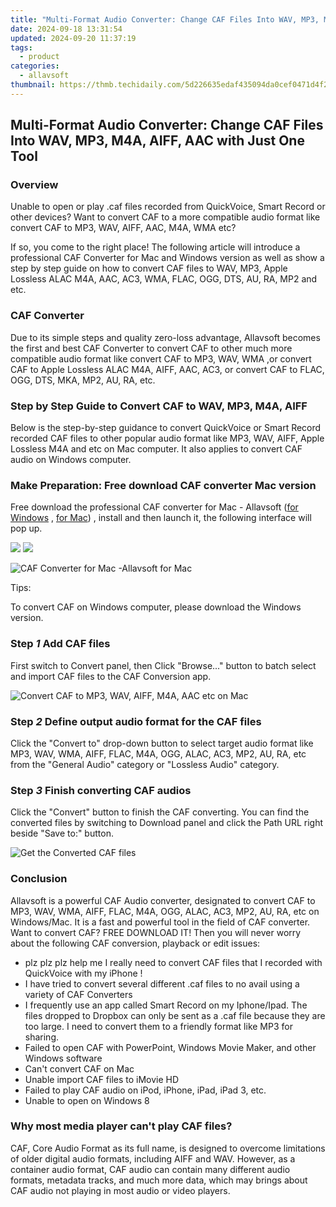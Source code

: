 ```yaml
---
title: "Multi-Format Audio Converter: Change CAF Files Into WAV, MP3, M4A, AIFF, AAC with Just One Tool"
date: 2024-09-18 13:31:54
updated: 2024-09-20 11:37:19
tags:
  - product
categories:
  - allavsoft
thumbnail: https://thmb.techidaily.com/5d226635edaf435094da0cef0471d4f2b3210c149d391d468a9425edc03d4511.png
---
```


## Multi-Format Audio Converter: Change CAF Files Into WAV, MP3, M4A, AIFF, AAC with Just One Tool

### Overview

Unable to open or play .caf files recorded from QuickVoice, Smart Record or other devices? Want to convert CAF to a more compatible audio format like convert CAF to MP3, WAV, AIFF, AAC, M4A, WMA etc?

If so, you come to the right place! The following article will introduce a professional CAF Converter for Mac and Windows version as well as show a step by step guide on how to convert CAF files to WAV, MP3, Apple Lossless ALAC M4A, AAC, AC3, WMA, FLAC, OGG, DTS, AU, RA, MP2 and etc.

### CAF Converter

Due to its simple steps and quality zero-loss advantage, Allavsoft becomes the first and best CAF Converter to convert CAF to other much more compatible audio format like convert CAF to MP3, WAV, WMA ,or convert CAF to Apple Lossless ALAC M4A, AIFF, AAC, AC3, or convert CAF to FLAC, OGG, DTS, MKA, MP2, AU, RA, etc.

### Step by Step Guide to Convert CAF to WAV, MP3, M4A, AIFF

Below is the step-by-step guidance to convert QuickVoice or Smart Record recorded CAF files to other popular audio format like MP3, WAV, AIFF, Apple Lossless M4A and etc on Mac computer. It also applies to convert CAF audio on Windows computer.

### Make Preparation: Free download CAF converter Mac version

Free download the professional CAF converter for Mac - Allavsoft ([for Windows](https://tools.techidaily.com/allavsoft/products/) , [for Mac](https://tools.techidaily.com/allavsoft/products/)) , install and then launch it, the following interface will pop up.

[![](https://www.allavsoft.com/how-to/../images/how-to/free-download-win.jpg)](https://tools.techidaily.com/allavsoft/products/) [![](https://www.allavsoft.com/how-to/../images/how-to/free-download-mac.jpg)](https://tools.techidaily.com/allavsoft/products/)

![CAF Converter for Mac -Allavsoft for Mac](https://www.allavsoft.com/how-to/../images/allavsoft-mac/screen-shot-600.jpg)

Tips:

To convert CAF on Windows computer, please download the Windows version.

### Step _1_ Add CAF files

First switch to Convert panel, then Click "Browse..." button to batch select and import CAF files to the CAF Conversion app.

![Convert CAF to MP3, WAV, AIFF, M4A, AAC etc on Mac](https://www.allavsoft.com/how-to/../images/how-to/convert-caf-to-mp3-wav-m4a-aiff-aac/convert-caf-to-mp3-wav-m4a-aiff.jpg)

### Step _2_ Define output audio format for the CAF files

Click the "Convert to" drop-down button to select target audio format like MP3, WAV, WMA, AIFF, FLAC, M4A, OGG, ALAC, AC3, MP2, AU, RA, etc from the "General Audio" category or "Lossless Audio" category.

### Step _3_ Finish converting CAF audios

Click the "Convert" button to finish the CAF converting. You can find the converted files by switching to Download panel and click the Path URL right beside "Save to:" button.

![Get the Converted CAF files](https://www.allavsoft.com/how-to/../images/how-to/convert-caf-to-mp3-wav-m4a-aiff-aac/convert-caf.jpg)

### Conclusion

Allavsoft is a powerful CAF Audio converter, designated to convert CAF to MP3, WAV, WMA, AIFF, FLAC, M4A, OGG, ALAC, AC3, MP2, AU, RA, etc on Windows/Mac. It is a fast and powerful tool in the field of CAF converter. Want to convert CAF? FREE DOWNLOAD IT! Then you will never worry about the following CAF conversion, playback or edit issues:

* plz plz plz help me I really need to convert CAF files that I recorded with QuickVoice with my iPhone !
* I have tried to convert several different .caf files to no avail using a variety of CAF Converters
* I frequently use an app called Smart Record on my Iphone/Ipad. The files dropped to Dropbox can only be sent as a .caf file because they are too large. I need to convert them to a friendly format like MP3 for sharing.
* Failed to open CAF with PowerPoint, Windows Movie Maker, and other Windows software
* Can't convert CAF on Mac
* Unable import CAF files to iMovie HD
* Failed to play CAF audio on iPod, iPhone, iPad, iPad 3, etc.
* Unable to open on Windows 8

### Why most media player can't play CAF files?

CAF, Core Audio Format as its full name, is designed to overcome limitations of older digital audio formats, including AIFF and WAV. However, as a container audio format, CAF audio can contain many different audio formats, metadata tracks, and much more data, which may brings about CAF audio not playing in most audio or video players.

<ins class="adsbygoogle"
     style="display:block"
     data-ad-format="autorelaxed"
     data-ad-client="ca-pub-7571918770474297"
     data-ad-slot="1223367746"></ins>



<ins class="adsbygoogle"
     style="display:block"
     data-ad-client="ca-pub-7571918770474297"
     data-ad-slot="8358498916"
     data-ad-format="auto"
     data-full-width-responsive="true"></ins>
